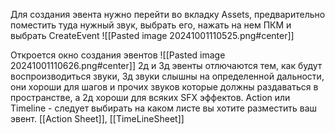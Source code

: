 Для создания эвента нужно перейти во вкладку Assets, предварительно поместить туда нужный звук, выбрать его, нажать на нем ПКМ и выбрать CreateEvent
![[Pasted image 20241001110525.png#center]]

Откроется окно создания эвентов
![[Pasted image 20241001110626.png#center]]
2д и 3д эвенты отлючаются тем, как будут воспроизводиться звуки, 3д звуки слышны на определенной дальности, они хороши для шагов и прочих звуков которые должны раздаваться в пространстве, а 2д хороши для всяких SFX эффектов. 
Action или Timeline - следует выбирать на каком листе вы хотите разместить ваш эвент.
[[Action Sheet]], [[TimeLineSheet]]
